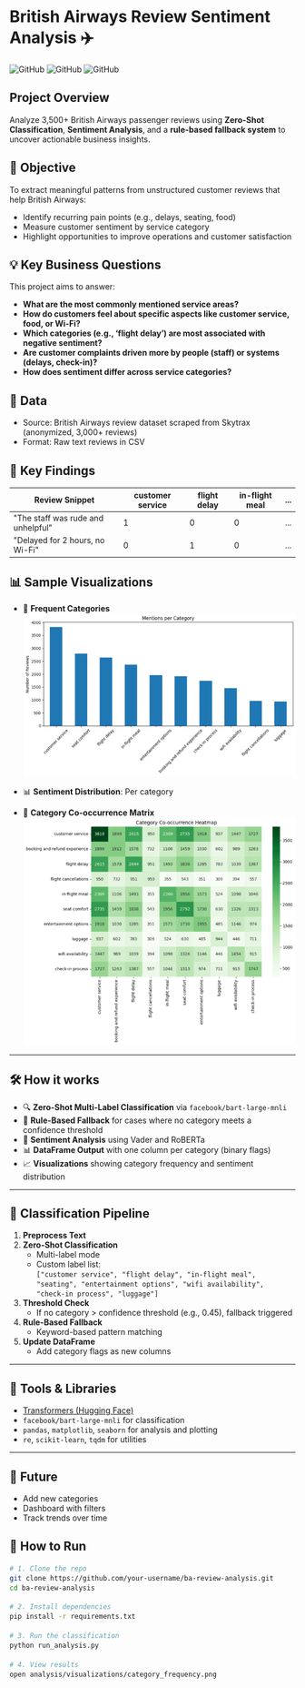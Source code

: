 # British Airways Review Sentiment Analysis ✈️


![GitHub](https://img.shields.io/badge/Language-Python-blue)
![GitHub](https://img.shields.io/badge/Model-Vader-purple)
![GitHub](https://img.shields.io/badge/Library-HuggingFace-Green)

## Project Overview

Analyze 3,500+ British Airways passenger reviews using **Zero-Shot Classification**, **Sentiment Analysis**, and a **rule-based fallback system** to uncover actionable business insights.

## 📌 Objective

To extract meaningful patterns from unstructured customer reviews that help British Airways:

- Identify recurring pain points (e.g., delays, seating, food)
- Measure customer sentiment by service category
- Highlight opportunities to improve operations and customer satisfaction

## 💡 Key Business Questions

This project aims to answer:

- **What are the most commonly mentioned service areas?**
- **How do customers feel about specific aspects like customer service, food, or Wi-Fi?**
- **Which categories (e.g., ‘flight delay’) are most associated with negative sentiment?**
- **Are customer complaints driven more by people (staff) or systems (delays, check-in)?**
- **How does sentiment differ across service categories?**

## 📂 Data

- Source: British Airways review dataset scraped from Skytrax (anonymized, 3,000+ reviews)
- Format: Raw text reviews in CSV

## 🧩 Key Findings

| Review Snippet | customer service | flight delay | in-flight meal | ... |
|----------------|------------------|---------------|----------------|-----|
| "The staff was rude and unhelpful" | 1 | 0 | 0 | ... |
| "Delayed for 2 hours, no Wi-Fi"    | 0 | 1 | 0 | ... |


## 📊 Sample Visualizations

- 📌 **Frequent Categories**
![Category Count](https://github.com/joytile/British-Airways-Review-Sentiment-Analysis/blob/main/cat_count.png)
  
- 📊 **Sentiment Distribution**: Per category
- 🧮 **Category Co-occurrence Matrix**
![Co-occurence Matrix](https://github.com/joytile/British-Airways-Review-Sentiment-Analysis/blob/main/co-occurence%20matrix.png)
---

## 🛠️ How it works

- 🔍 **Zero-Shot Multi-Label Classification** via `facebook/bart-large-mnli`
- 🧠 **Rule-Based Fallback** for cases where no category meets a confidence threshold
- 💬 **Sentiment Analysis** using Vader and RoBERTa
- 📊 **DataFrame Output** with one column per category (binary flags)
- 📈 **Visualizations** showing category frequency and sentiment distribution

---

## 🧪 Classification Pipeline

1. **Preprocess Text**
2. **Zero-Shot Classification**
   - Multi-label mode
   - Custom label list:  
     `["customer service", "flight delay", "in-flight meal", "seating", "entertainment options", "wifi availability", "check-in process", "luggage"]`
3. **Threshold Check**
   - If no category > confidence threshold (e.g., 0.45), fallback triggered
4. **Rule-Based Fallback**
   - Keyword-based pattern matching
5. **Update DataFrame**
   - Add category flags as new columns

---

## 🧠 Tools & Libraries

- [Transformers (Hugging Face)](https://huggingface.co/)
- `facebook/bart-large-mnli` for classification
- `pandas`, `matplotlib`, `seaborn` for analysis and plotting
- `re`, `scikit-learn`, `tqdm` for utilities

---

## 🔭 Future
- Add new categories
- Dashboard with filters
- Track trends over time

## 🚀 How to Run

```bash
# 1. Clone the repo
git clone https://github.com/your-username/ba-review-analysis.git
cd ba-review-analysis

# 2. Install dependencies
pip install -r requirements.txt

# 3. Run the classification
python run_analysis.py

# 4. View results
open analysis/visualizations/category_frequency.png
